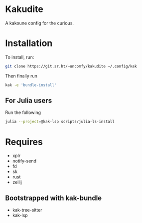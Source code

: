 # Kakudite

A kakoune config for the curious. 

# Installation

To install, run:

```bash
git clone https://git.sr.ht/~uncomfy/kakudite ~/.config/kak
```

Then finally run

```bash
kak -e 'bundle-install'
```

## For Julia users

Run the following 

```bash
julia --project=@kak-lsp scripts/julia-ls-install
```

# Requires

- xplr
- notify-send
- fd
- sk
- rust
- zellij

## Bootstrapped with kak-bundle
- kak-tree-sitter
- kak-lsp
